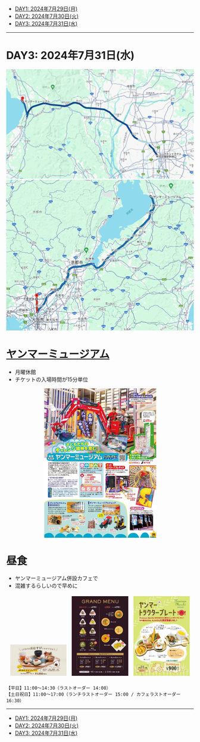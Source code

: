 - [DAY1: 2024年7月29日(月)](day1.md)
- [DAY2: 2024年7月30日(火)](day2.md)
- [DAY3: 2024年7月31日(水)](day3.md)

---

# DAY3: 2024年7月31日(水)

![alt text](image-6.png)
![alt text](image-10.png)

# [ヤンマーミュージアム](https://www.yanmar.com/jp/museum/)

- 月曜休館
- チケットの入場時間が15分単位

<img src="yammar_guide.jpg" alt="ヤンマーミュージアムガイド" style="width: 60%; display: block; margin: auto;">

# 昼食

- ヤンマーミュージアム併設カフェで
- 混雑するらしいので早めに

<div style="text-align: center;">
    <img src="image-2.png" alt="ヤンマーミュージアム" style="width: 30%; margin: 1%; display: inline-block;">
    <img src="image-3.png" alt="ヤンマーミュージアム" style="width: 30%; margin: 1%; display: inline-block;">
    <img src="image-4.png" alt="ヤンマーミュージアム" style="width: 30%; margin: 1%; display: inline-block;">
</div>

```
【平日】11:00～14:30（ラストオーダー 14:00）
【土日祝日】11:00～17:00（ランチラストオーダー 15:00 / カフェラストオーダー 16:30）
```



---

- [DAY1: 2024年7月29日(月)](day1.md)
- [DAY2: 2024年7月30日(火)](day2.md)
- [DAY3: 2024年7月31日(水)](day3.md)